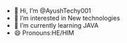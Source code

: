 - 👋 Hi, I’m @AyushTechy001
- 👀 I’m interested in New technologies
- 🌱 I’m currently learning JAVA
 - 😄 Pronouns:HE/HIM
<!-- - 💞️ I’m looking to collaborate on ...
- 📫 How to reach me ...
- ⚡ Fun fact:--->

<!---
AyushTechy001/AyushTechy001 is a ✨ special ✨ repository because its `README.md` (this file) appears on your GitHub profile.
You can click the Preview link to take a look at your changes.
--->
